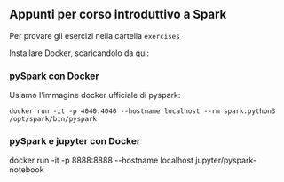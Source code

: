 ## Appunti per corso introduttivo a Spark

Per provare gli esercizi nella cartella `exercises`

Installare Docker, scaricandolo da qui:  


### pySpark con Docker 
Usiamo l'immagine docker ufficiale di pyspark:
```
docker run -it -p 4040:4040 --hostname localhost --rm spark:python3 /opt/spark/bin/pyspark
```


### pySpark e jupyter con Docker 
docker run -it -p 8888:8888 --hostname localhost jupyter/pyspark-notebook